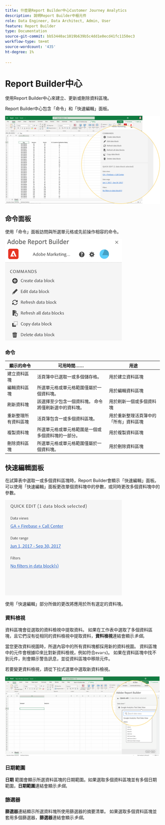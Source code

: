```yaml
---
title: 什麼是Report Builder中心Customer Journey Analytics
description: 說明Report Builder中樞元件
role: Data Engineer, Data Architect, Admin, User
feature: Report Builder
type: Documentation
source-git-commit: bb53440ac1019b639b5c4dd1e0ecd41fc1150ec3
workflow-type: tm+mt
source-wordcount: '435'
ht-degree: 1%

---
```



# Report Builder中心

使用Report Builder中心來建立、更新或刪除資料區塊。

Report Builder中心包含「命令」和「快速編輯」面板。

![](./assets/image13.png)

## 命令面板

使用「命令」面板訪問與所選單元格或先前操作相容的命令。

![](./assets/hub1.png)

### 命令

| 顯示的命令 | 可用時間…… | 用途 |
|------|------------------|--------|
| 建立資料區塊 | 活頁簿中已選取一或多個儲存格。 | 用於建立資料區塊 |
| 編輯資料區塊 | 所選單元格或單元格範圍僅屬於一個資料塊。 | 用於編輯資料區塊 |
| 刷新資料塊 | 該選擇至少包含一個資料塊。 命令將僅刷新選中的資料塊。 | 用於刷新一個或多個資料塊 |
| 重新整理所有資料區塊 | 活頁簿包含一或多個資料區塊。 | 用於重新整理活頁簿中的「所有」資料區塊 |
| 複製資料塊 | 所選單元格或單元格範圍是一個或多個資料塊的一部分。 | 用於複製資料區塊 |
| 刪除資料區塊 | 所選單元格或單元格範圍僅屬於一個資料塊。 | 用於刪除資料區塊 |

## 快速編輯面板

在試算表中選取一或多個資料區塊時，Report Builder會顯示「快速編輯」面板。 可以使用「快速編輯」面板更改單個資料塊中的參數，或同時更改多個資料塊中的參數。

![](./assets/hub2.png)

使用「快速編輯」部分所做的更改將應用於所有選定的資料塊。

### 資料檢視

資料區塊會從選取的資料檢視中提取資料。 如果在工作表中選取了多個資料區塊，且它們沒有從相同的資料檢視中提取資料，**資料檢視**&#x200B;連結會顯示&#x200B;*多個*。

當您更改資料視圖時，所選內容中的所有資料塊都採用新的資料視圖。 資料區塊中的元件會根據ID來比對新資料檢視，例如符合```evars```)。 如果在資料區塊中找不到元件，則會顯示警告訊息，並從資料區塊中移除元件。

若要變更資料檢視，請從下拉式選單中選取新資料檢視。

![](./assets/image16.png)

### 日期範圍

**日期** 範圍會顯示所選資料區塊的日期範圍。如果選取多個資料區塊並有多個日期範圍，**日期範圍**&#x200B;連結會顯示&#x200B;*多個*。

### 篩選器

**篩選器**&#x200B;連結顯示所選資料塊所使用篩選器的摘要清單。 如果選取多個資料區塊並套用多個篩選器，**篩選器**&#x200B;連結會顯示&#x200B;*多個*。
